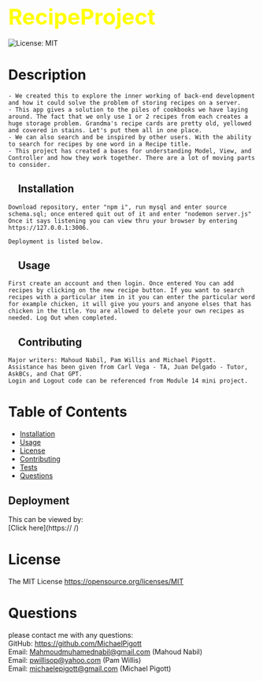 
## <span style="color: Yellow; font-size: 2.75rem;">RecipeProject</span>  
![License: MIT](https://img.shields.io/badge/License-MIT-yellow.svg)

# Description
    - We created this to explore the inner working of back-end development and how it could solve the problem of storing recipes on a server.
    - This app gives a solution to the piles of cookbooks we have laying around. The fact that we only use 1 or 2 recipes from each creates a huge storage problem. Grandma's recipe cards are pretty old, yellowed and covered in stains. Let's put them all in one place.
    - We can also search and be inspired by other users. With the ability to search for recipes by one word in a Recipe title.
    - This project has created a bases for understanding Model, View, and Controller and how they work together. There are a lot of moving parts to consider.  

## &nbsp;&nbsp;&nbsp;  Installation  
    Download repository, enter "npm i", run mysql and enter source schema.sql; once entered quit out of it and enter "nodemon server.js" Once it says listening you can view thru your browser by entering https://127.0.0.1:3006.

    Deployment is listed below.

## &nbsp;&nbsp;&nbsp;  Usage  
    First create an account and then login. Once entered You can add recipes by clicking on the new recipe button. If you want to search recipes with a particular item in it you can enter the particular word for example chicken, it will give you yours and anyone elses that has chicken in the title. You are allowed to delete your own recipes as needed. Log Out when completed.

## &nbsp;&nbsp;&nbsp;  Contributing  
    Major writers: Mahoud Nabil, Pam Willis and Michael Pigott.
    Assistance has been given from Carl Vega - TA, Juan Delgado - Tutor, AskBCs, and Chat GPT.
    Login and Logout code can be referenced from Module 14 mini project.
 
    

# Table of Contents
- [Installation](#installation)
- [Usage](#usage)
- [License](#license)
- [Contributing](#contributing)
- [Tests](#tests)
- [Questions](#questions)
## Deployment

 This can be viewed by:  
[Click here](https:// /)

# License
The MIT License  https://opensource.org/licenses/MIT

# Questions
please contact me with any questions:  
GitHub: https://github.com/MichaelPigott  
Email: Mahmoudmuhamednabil@gmail.com (Mahoud Nabil)  
Email: pwillisop@yahoo.com (Pam Willis)  
Email: michaelepigott@gmail.com (Michael Pigott)
